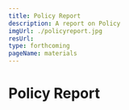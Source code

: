 ```yaml
---
title: Policy Report
description: A report on Policy
imgUrl: ./policyreport.jpg
resUrl: 
type: forthcoming
pageName: materials
---
```


# Policy Report


